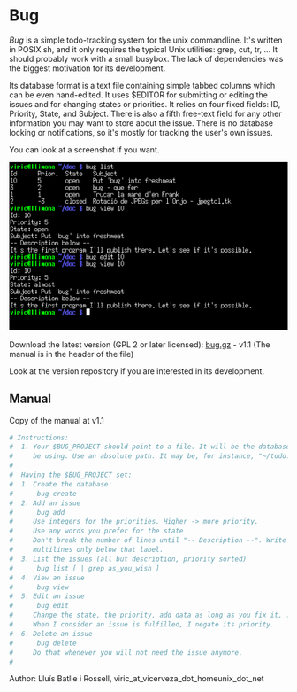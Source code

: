 # Bug

*Bug* is a simple todo-tracking system for the unix commandline.
It's written in POSIX sh, and it only requires the typical Unix utilities: grep, cut, tr, ...
It should probably work with a small busybox.
The lack of dependencies was the biggest motivation for its development.

Its database format is a text file containing simple tabbed columns which can be even hand-edited.
It uses $EDITOR for submitting or editing the issues and for changing states or priorities.
It relies on four fixed fields: ID, Priority, State, and Subject.
There is also a fifth free-text field for any other information you may want to store about the issue.
There is no database locking or notifications, so it's mostly for tracking the user's own issues.

You can look at a screenshot if you want.

![bug-shot.png](bug-shot.png)

Download the latest version (GPL 2 or later licensed): [bug.gz](https://viric.name/soft/bug/bug.gz) - v1.1 (The manual is in the header of the file)

Look at the version repository if you are interested in its development.

## Manual

Copy of the manual at v1.1

```sh
# Instructions:
#  1. Your $BUG_PROJECT should point to a file. It will be the database you'll
#     be using. Use an absolute path. It may be, for instance, "~/todo.bug"
#
#  Having the $BUG_PROJECT set:
#  1. Create the database:
#      bug create
#  2. Add an issue
#      bug add
#     Use integers for the priorities. Higher -> more priority.
#     Use any words you prefer for the state
#     Don't break the number of lines until "-- Description --". Write
#     multilines only below that label.
#  3. List the issues (all but description, priority sorted)
#      bug list [ | grep as_you_wish ]
#  4. View an issue
#      bug view 
#  5. Edit an issue
#      bug edit 
#     Change the state, the priority, add data as long as you fix it, ...
#     When I consider an issue is fulfilled, I negate its priority.
#  6. Delete an issue
#      bug delete 
#     Do that whenever you will not need the issue anymore.
#
```

Author: Lluís Batlle i Rossell, viric_at_vicerveza_dot_homeunix_dot_net

